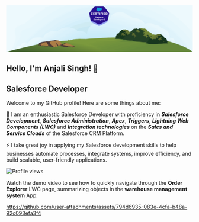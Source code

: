![Banner](https://github.com/AnjliS/Salesforce-Certificates/blob/main/LinkedIn%20banner%20salesforce.png)


## Hello, I'm Anjali Singh! 👋
## Salesforce Developer

Welcome to my GitHub profile! Here are some things about me:

🌟 I am an enthusiastic Salesforce Developer with proficiency in ***Salesforce Development***, ***Salesforce Administration***, ***Apex***, ***Triggers***, ***Lightning Web Components (LWC)*** and ***Integration technologies*** on the ***Sales and Service Clouds*** of the Salesforce CRM Platform.

⚡ I take great joy in applying my Salesforce development skills to help businesses automate processes, integrate systems, improve efficiency, and build scalable, user-friendly applications.


<!-- ### 🌟 About Me
- 🔭 I’m currently working on [Project XYZ](https://github.com/anjalisingh/project-xyz)
- 🌱 I’m currently learning JavaScript, Python, and Data Science
- 💬 
- 📫 How to reach me: [email@example.com](mailto:email@example.com)
- 😄   🔭 
-  Fun fact: I love hiking and photography
-->

![Profile views](https://gpvc.arturio.dev/AnjliS)



Watch the demo video to see how to quickly navigate through the **Order Explorer** LWC page, summarizing objects in the **warehouse management system** App:

https://github.com/user-attachments/assets/794d6935-083e-4cfa-b48a-92c093efa3f4
